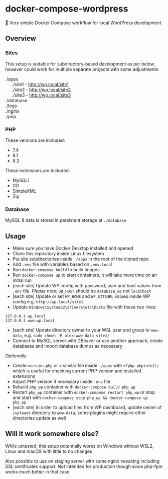 # docker-compose-wordpress

🐳 Very simple Docker Compose workflow for local WordPress development

## Overview

### Sites

This setup is suitable for subdirectory-based development as per below, however could work for multiple separate projects with some adjustments

./apps<br />
&ensp;&ensp;&ensp;./site1 - http://wp.local/site1<br />
&ensp;&ensp;&ensp;./site2 - http://wp.local/site2<br />
&ensp;&ensp;&ensp;./site3 - http://wp.local/site3<br />
./database<br />
./logs<br />
./nginx<br />
./php<br />

### PHP

These versions are included:

-   7.4
-   8.1
-   8.2

These extensions are included:

-   MySQLi
-   GD
-   SimpleXML
-   Zip

### Database

MySQL 8 data is stored in persistent storage at `./database`

## Usage

-   Make sure you have Docker Desktop installed and opened
-   Clone this repository inside Linux filesystem
-   Put site subdirectories inside `./apps` in the root of the cloned repo
-   Add `.env` file with variables based on `.env.local`
-   Run `docker-compose build` to build images
-   Run `docker-compose up` to start containers, it will take more time on an initial run
-   [each site] Update WP config with password, user and host values from `.env` file. _Please note:_ `DB_HOST` should be `database_wp` not `localhost`
-   [each site] Update or set `WP_HOME` and `WP_SITEURL` values inside WP config e.g. `http://wp.local/site1`
-   Update `Windows\System32\drivers\etc\hosts` file with these two lines:

```
127.0.0.1 wp.local
127.0.0.1 www.wp.local
```

-   [each site] Update directory owner to your WSL user and group to `www-data`, e.g. `sudo chown -R alex:www-data site1/`
-   Connect to MySQL server with DBeaver or use another approach, create databases and import database dumps as necessary

_Optionally_

-   Create `version.php` or a similar file inside `./apps` with `<?php phpinfo();` which is useful for checking current PHP version and installed extensions
-   Adjust PHP version if necessary inside `.env` file
-   Rebuild `php_wp` container with `docker-compose build php_wp`
-   Restart `php_wp` container with `docker-compose restart php_wp` or stop and start with `docker-compose stop php_wp && docker-compose up php_wp`
-   [each site] In order to upload files from WP dashboard, update owner of `/uploads` directory to `www-data`, some plugins might require other directories update as well

## Will it work somewhere else?

While untested, this setup potentially works on Windows without WSL2, Linux and macOS with little to no changes

Also possible to use on staging server with some nginx tweaking including SSL certificates support. Not intended for production though since php-fpm works much better in that case

